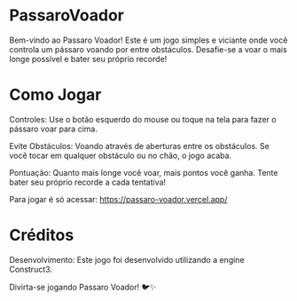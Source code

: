 # PassaroVoador

Bem-vindo ao Passaro Voador! Este é um jogo simples e viciante onde você controla um pássaro voando por entre obstáculos. Desafie-se a voar o mais longe possível e bater seu próprio recorde!

# Como Jogar

Controles: Use o botão esquerdo do mouse ou toque na tela para fazer o pássaro voar para cima.

Evite Obstáculos: Voando através de aberturas entre os obstáculos. Se você tocar em qualquer obstáculo ou no chão, o jogo acaba.

Pontuação: Quanto mais longe você voar, mais pontos você ganha. Tente bater seu próprio recorde a cada tentativa!

Para jogar é só acessar: https://passaro-voador.vercel.app/

# Créditos

Desenvolvimento: Este jogo foi desenvolvido utilizando a engine Construct3.

Divirta-se jogando Passaro Voador! 🐦✨
